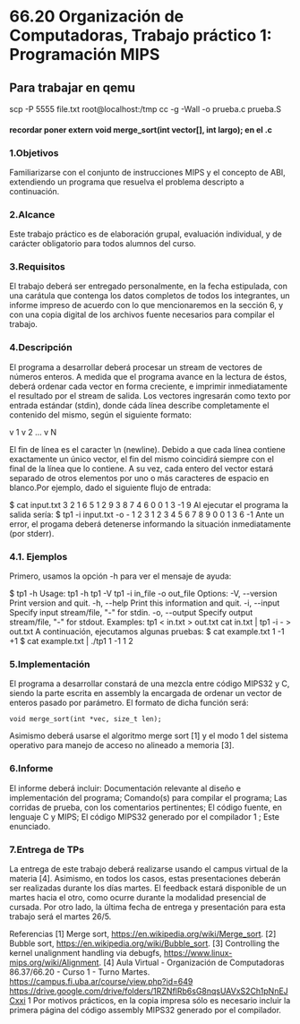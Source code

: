 # 66.20 Organización de Computadoras, Trabajo práctico 1: Programación MIPS

## Para trabajar en qemu
scp -P 5555 file.txt root@localhost:/tmp
cc -g -Wall -o <ejecutable> prueba.c prueba.S

#### recordar poner extern void merge_sort(int vector[], int largo); en el .c



### 1.Objetivos
Familiarizarse con el conjunto de instrucciones MIPS y el concepto de ABI, extendiendo un
programa que resuelva el problema descripto a continuación.

### 2.Alcance
Este trabajo práctico es de elaboración grupal, evaluación individual, y de carácter obligatorio
para todos alumnos del curso.

### 3.Requisitos
El trabajo deberá ser entregado personalmente, en la fecha estipulada, con una carátula que
contenga los datos completos de todos los integrantes, un informe impreso de acuerdo con lo que
mencionaremos en la sección 6, y con una copia digital de los archivos fuente necesarios para
compilar el trabajo.

### 4.Descripción
El programa a desarrollar deberá procesar un stream de vectores de números enteros. A
medida que el programa avance en la lectura de éstos, deberá ordenar cada vector en forma
creciente, e imprimir inmediatamente el resultado por el stream de salida.
Los vectores ingresarán como texto por entrada estándar (stdin), donde cáda lı́nea describe
completamente el contenido del mismo, según el siguiente formato:

v 1 v 2 ... v N

El fin de lı́nea es el caracter \n (newline). Debido a que cada lı́nea contiene exactamente
un único vector, el fin del mismo coincidirá siempre con el final de la lı́nea que lo contiene. A
su vez, cada entero del vector estará separado de otros elementos por uno o más caracteres de
espacio en blanco.Por ejemplo, dado el siguiente flujo de entrada:

$ cat input.txt
3 2 1
6 5 1 2 9 3 8 7 4
6 0 0 1 3
-1
9
Al ejecutar el programa la salida serı́a:
$ tp1 -i input.txt -o -
1 2 3
1 2 3 4 5 6 7 8 9
0 0 1 3 6
-1
Ante un error, el progama deberá detenerse informando la situación inmediatamente (por
stderr).
### 4.1. Ejemplos

Primero, usamos la opción -h para ver el mensaje de ayuda:

$ tp1 -h
Usage:
tp1 -h
tp1 -V
tp1 -i in_file -o out_file
Options:
-V, --version
Print version and quit.
-h, --help
Print this information and quit.
-i, --input
Specify input stream/file, "-" for stdin.
-o, --output
Specify output stream/file, "-" for stdout.
Examples:
tp1 < in.txt > out.txt
cat in.txt | tp1 -i - > out.txt
A continuación, ejecutamos algunas pruebas:
$ cat example.txt
1
-1
+1
$ cat example.txt | ./tp1
1
-1 1
2

### 5.Implementación

El programa a desarrollar constará de una mezcla entre código MIPS32 y C, siendo la parte
escrita en assembly la encargada de ordenar un vector de enteros pasado por parámetro. El
formato de dicha función será:

`void merge_sort(int *vec, size_t len);`

Asimismo deberá usarse el algoritmo merge sort [1] y el modo 1 del sistema operativo para
manejo de acceso no alineado a memoria [3].

### 6.Informe

El informe deberá incluir:
Documentación relevante al diseño e implementación del programa;
Comando(s) para compilar el programa;
Las corridas de prueba, con los comentarios pertinentes;
El código fuente, en lenguaje C y MIPS;
El código MIPS32 generado por el compilador 1 ;
Este enunciado.

### 7.Entrega de TPs

La entrega de este trabajo deberá realizarse usando el campus virtual de la materia [4].
Asimismo, en todos los casos, estas presentaciones deberán ser realizadas durante los dı́as martes.
El feedback estará disponible de un martes hacia el otro, como ocurre durante la modalidad
presencial de cursada.
Por otro lado, la última fecha de entrega y presentación para esta trabajo será el martes
26/5.


Referencias
[1] Merge sort, https://en.wikipedia.org/wiki/Merge_sort.
[2] Bubble sort, https://en.wikipedia.org/wiki/Bubble_sort.
[3] Controlling the kernel unalignment handling via debugfs,
https://www.linux-mips.org/wiki/Alignment.
[4] Aula Virtual - Organización de Computadoras 86.37/66.20 - Curso 1 - Turno Martes.
https://campus.fi.uba.ar/course/view.php?id=649
https://drive.google.com/drive/folders/1RZNflRb6sG8nqsUAVxS2Ch1pNnEJCxxi
1
Por motivos prácticos, en la copia impresa sólo es necesario incluir la primera página del código assembly
MIPS32 generado por el compilador.
